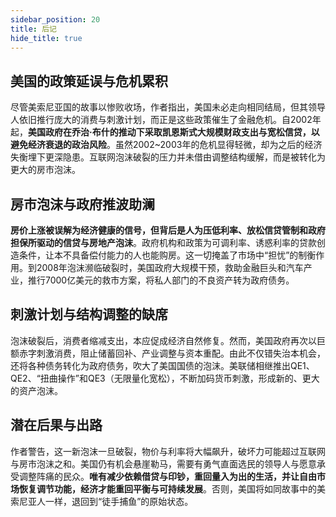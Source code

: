 ```yaml
---
sidebar_position: 20
title: 后记
hide_title: true
---
```


## 美国的政策延误与危机累积
尽管美索尼亚国的故事以惨败收场，作者指出，美国未必走向相同结局，但其领导人依旧推行庞大的消费与刺激计划，而正是这些政策催生了金融危机。自2002年起，**美国政府在乔治·布什的推动下采取凯恩斯式大规模财政支出与宽松信贷，以避免经济衰退的政治风险**。虽然2002~2003年的危机显得轻微，却为之后的经济失衡埋下更深隐患。互联网泡沫破裂的压力并未借由调整结构缓解，而是被转化为更大的房市泡沫。

## 房市泡沫与政府推波助澜
**房价上涨被误解为经济健康的信号，但背后是人为压低利率、放松信贷管制和政府担保所驱动的信贷与房地产泡沫**。政府机构和政策为可调利率、诱惑利率的贷款创造条件，让本不具备偿付能力的人也能购房。这一切掩盖了市场中“担忧”的制衡作用。到2008年泡沫濒临破裂时，美国政府大规模干预，救助金融巨头和汽车产业，推行7000亿美元的救市方案，将私人部门的不良资产转为政府债务。

## 刺激计划与结构调整的缺席
泡沫破裂后，消费者缩减支出，本应促成经济自然修复。然而，美国政府再次以巨额赤字刺激消费，阻止储蓄回补、产业调整与资本重配。由此不仅错失治本机会，还将各种债务转化为政府债务，吹大了美国国债的泡沫。美联储相继推出QE1、QE2、“扭曲操作”和QE3（无限量化宽松），不断加码货币刺激，形成新的、更大的资产泡沫。

## 潜在后果与出路
作者警告，这一新泡沫一旦破裂，物价与利率将大幅飙升，破坏力可能超过互联网与房市泡沫之和。美国仍有机会悬崖勒马，需要有勇气直面选民的领导人与愿意承受调整阵痛的民众。**唯有减少依赖借贷与印钞，重回量入为出的生活，并让自由市场恢复调节功能，经济才能重回平衡与可持续发展**。否则，美国将如同故事中的美索尼亚人一样，退回到“徒手捕鱼”的原始状态。